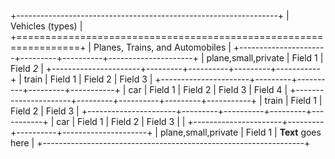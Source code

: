 +-----------------------------------------------------------------+
| Vehicles (types)                                                |
+=================================================================+
| Planes, Trains, and Automobiles                                 |
+----------------------+---------+----------+---------------------+
| plane,small,private  | Field 1 | Field _2_                      |
+----------------------+---------+----------+---------+-----------+
| train                | Field 1 | Field 2  | Field 3             |
+----------------------+---------+----------+---------+-----------+
| car                  | Field 1 | Field 2  | Field 3 | Field 4   |
+----------------------+---------+----------+---------+-----------+
| train                | Field 1 | Field 2  | Field 3             |
+----------------------+---------+----------+---------+-----------+
| car                  | Field 1 | Field 2  | Field 3 |           |
+----------------------+---------+----------+---------------------+
| plane,small,private  | Field 1 | **Text** goes here             |
+-----------------------------------------------------------------+
